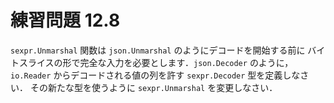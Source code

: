 # 練習問題 12.8

`sexpr.Unmarshal` 関数は `json.Unmarshal` のようにデコードを開始する前に
バイトスライスの形で完全な入力を必要とします．`json.Decoder` のように，
`io.Reader` からデコードされる値の列を許す `sexpr.Decoder` 型を定義しなさい．
その新たな型を使うように `sexpr.Unmarshal` を変更しなさい．
